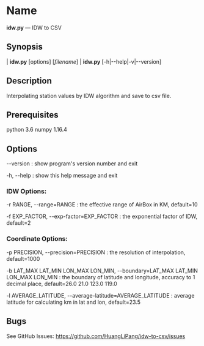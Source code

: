 # Name
**idw.py<i></i>** — IDW to CSV

## Synopsis
| **idw.<i></i>py** \[options] \[_filename_]
| **idw.<i></i>py** \[-h|--help|-v|--version]

## Description

Interpolating station values by IDW algorithm and save to csv file.

## Prerequisites
python 3.6
numpy  1.16.4

## Options
--version 
: show program's version number and exit

-h, --help
: show this help message and exit

### IDW Options:

-r RANGE, --range=RANGE
: the effective range of AirBox in KM, default=10

-f EXP_FACTOR, --exp-factor=EXP_FACTOR
: the exponential factor of IDW, default=2

### Coordinate Options:
-p PRECISION, --precision=PRECISION
: the resolution of interpolation, default=1000

-b LAT_MAX LAT_MIN LON_MAX LON_MIN, --boundary=LAT_MAX LAT_MIN LON_MAX LON_MIN
: the boundary of latitude and longitude, accuracy to 1 decimal place, default=26.0 21.0 123.0 119.0

-l AVERAGE_LATITUDE, --average-latitude=AVERAGE_LATITUDE
: average latitude for calculating km in lat and lon,
                        default=23.5

## Bugs
See GitHub Issues: <https://github.com/HuangLiPang/idw-to-csv/issues>
